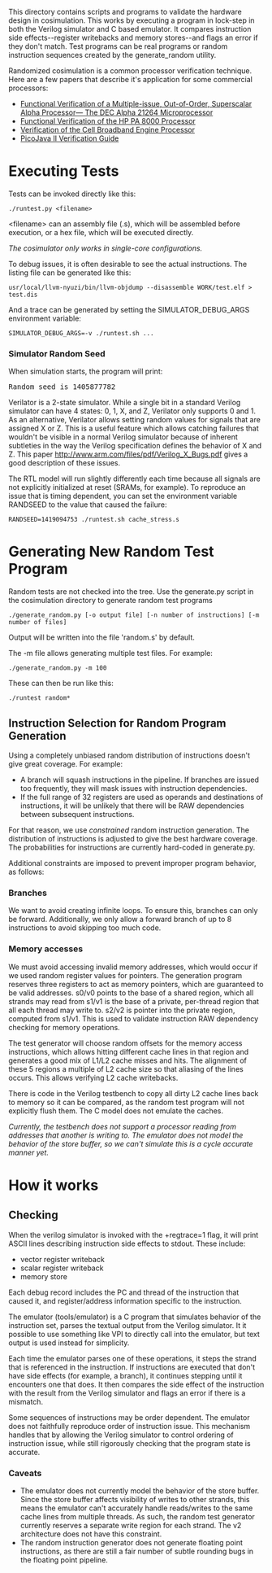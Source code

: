 This directory contains scripts and programs to validate the hardware design
in cosimulation.  This works by executing a program in lock-step in both the 
Verilog simulator and C based emulator. It compares instruction side 
effects--register writebacks and memory stores--and flags an error if they don't 
match. Test programs can be real programs or random instruction sequences created 
by the generate_random utility. 

Randomized cosimulation is a common processor verification technique. Here are a 
few papers that describe it's application for some commercial processors:

* [Functional Verification of a Multiple-issue, Out-of-Order, Superscalar Alpha Processor— The DEC Alpha 21264 Microprocessor](http://www.cs.clemson.edu/~mark/464/21264.verification.pdf) 
* [Functional Verification of the HP PA 8000 Processor](http://www.cs.clemson.edu/~mark/464/hp8000.verification.pdf) 
* [Verification of the Cell Broadband Engine Processor](http://www.cs.york.ac.uk/rts/docs/DAC-1964-2006/PAPERS/2006/DAC06/PDFFILES/P0338.PDF) 
* [PicoJava II Verification Guide](http://www1.pldworld.com/@xilinx/html/pds/HDL/picoJava-II/docs/pj2-verif-guide.pdf)

# Executing Tests

Tests can be invoked directly like this:

    ./runtest.py <filename>

&lt;filename&gt; can an assembly file (.s), which will be assembled before 
execution, or a hex file, which will be executed directly. 

_The cosimulator only works in single-core configurations._

To debug issues, it is often desirable to see the actual instructions.  The 
listing file can be generated like this:

    usr/local/llvm-nyuzi/bin/llvm-objdump --disassemble WORK/test.elf > test.dis

And a trace can be generated by setting the SIMULATOR_DEBUG_ARGS environment 
variable:

    SIMULATOR_DEBUG_ARGS=-v ./runtest.sh ...

### Simulator Random Seed

When simulation starts, the program will print:
<pre>
Random seed is 1405877782
</pre>

Verilator is a 2-state simulator. While a single bit in a standard Verilog 
simulator can have 4 states: 0, 1, X, and Z, Verilator only supports 0 and 1. 
As an alternative, Verilator allows setting random values for signals that 
are assigned X or Z.  This is a useful feature which allows catching failures 
that wouldn't be visible in a normal Verilog simulator because of inherent 
subtleties in the way the Verilog specification defines the behavior of X and Z. 
This paper http://www.arm.com/files/pdf/Verilog_X_Bugs.pdf gives a good 
description of these issues.

The RTL model will run slightly differently each time because all signals are 
not explicitly initialized at reset (SRAMs, for example).  To reproduce an issue
that is timing dependent, you can set the environment variable RANDSEED to the
value that caused the failure:

    RANDSEED=1419094753 ./runtest.sh cache_stress.s

# Generating New Random Test Program
 
Random tests are not checked into the tree. Use the generate.py script in the 
cosimulation directory to generate random test programs

    ./generate_random.py [-o output file] [-n number of instructions] [-m number of files]

Output will be written into the file 'random.s' by default.  

The -m file allows generating multiple test files.  For example:

    ./generate_random.py -m 100

These can then be run like this:

    ./runtest random*

## Instruction Selection for Random Program Generation
 
Using a completely unbiased random distribution of instructions doesn't give 
great coverage. For example:
* A branch will squash instructions in the pipeline.  If branches are issued 
too frequently, they will mask issues with instruction dependencies.
* If the full range of 32 registers are used as operands and destinations of 
instructions, it will be unlikely that there will be RAW dependencies between 
subsequent instructions.

For that reason, we use _constrained_ random instruction generation.  The 
distribution  of instructions is adjusted to give the best hardware coverage.  
The probabilities for instructions are currently hard-coded in generate.py.

Additional constraints are imposed to prevent improper program behavior, as 
follows:

### Branches

We want to avoid creating infinite loops. To ensure this, branches can
only be forward. Additionally, we only allow a forward branch of up to 8
instructions to avoid skipping too much code.

### Memory accesses

We must avoid accessing invalid memory addresses, which would occur
if we used random register values for pointers. The generation program 
reserves three registers to act as memory pointers, which are guaranteed 
to be valid addresses.  s0/v0 points to the base of a shared region, which 
all strands may read from s1/v1 is the base of a private, per-thread region 
that all each thread may write to.  s2/v2 is pointer into the private region, 
computed from s1/v1. This is used to validate instruction RAW dependency 
checking for memory operations.

The test generator will choose random offsets for the memory access
instructions, which allows hitting different cache lines in that region
and generates a good mix of L1/L2 cache misses and hits. The alignment
of these 5 regions a multiple of L2 cache size so that aliasing of
the lines occurs.  This allows verifying L2 cache writebacks.

There is code in the Verilog testbench to copy all dirty L2 cache lines 
back to memory so it can be compared, as the random test program will 
not explicitly flush them. The C model does not emulate the caches.

_Currently, the testbench does not support a processor reading from 
addresses that another is writing to.  The emulator does not model the 
behavior of the store buffer, so we can't simulate this is a cycle accurate
manner yet._


# How it works
## Checking
 
When the verilog simulator is invoked with the +regtrace=1 flag, it will
print ASCII lines describing instruction side effects to stdout. These include:
* vector register writeback 
* scalar register writeback 
* memory store 

Each debug record includes the PC and thread of the instruction that caused it,
and register/address information specific to the instruction.

The emulator (tools/emulator) is a C program that simulates behavior of the 
instruction set, parses the textual output from the Verilog simulator.  It 
it possible to use something like VPI to directly call into the emulator, 
but text output is used instead for simplicity.

Each time the emulator parses one of these operations, it steps the strand
that is referenced in the instruction.  If instructions are executed
that don't have side effects (for example, a branch), it continues
stepping until it encounters one that does.  It then compares the side
effect of the instruction with the result from the Verilog simulator and
flags an error if there is a mismatch.

Some sequences of instructions may be order dependent. The emulator does 
not faithfully reproduce order of instruction issue. This mechanism handles 
that by allowing the Verilog simulator to control ordering of instruction 
issue, while still rigorously checking that the program state is accurate.

### Caveats
- The emulator does not currently model the behavior of the
store buffer. Since the store buffer affects visibility of writes to
other strands, this means the emulator can't accurately handle
reads/writes to the same cache lines from multiple threads. As such, the
random test generator currently reserves a separate write region for
each strand. The v2 architecture does not have this constraint.
- The random instruction generator does not generate floating point 
instructions, as there are still a fair number of subtle rounding
bugs in the floating point pipeline.


